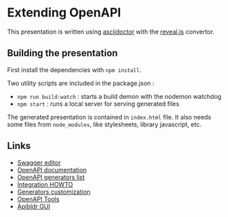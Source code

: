 # Extending OpenAPI

This presentation is written using [asciidoctor](https://docs.asciidoctor.org/reveal.js-converter/latest/) with
the [reveal.js](https://docs.asciidoctor.org/reveal.js-converter/latest/) convertor.

## Building the presentation

First install the dependencies with `npm install`.

Two utility scripts are included in the package.json :
* `npm run build:watch` : starts a build demon with the nodemon watchdog
* `npm start` : runs a local server for serving generated files

The generated presentation is contained in `index.html` file. It also needs
some files from `node_modules`, like stylesheets, library javascript, etc.

## Links

* [Swagger editor](https://editor.swagger.io/)
* [OpenAPI documentation](https://www.openapis.org/)
* [OpenAPI generators list](https://openapi-generator.tech/docs/generators/)
* [Integration HOWTO](https://tdf.atlassian.net/wiki/spaces/TDF/pages/1451524628/Digital+Well+SOR+OpenApi)
* [Generators customization](https://openapi-generator.tech/docs/customization)
* [OpenAPI Tools](https://openapi.tools/)
* [Apibldr GUI](https://www.apibldr.com/)
